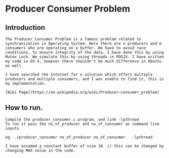 # Producer Consumer Problem


## Introduction
	The Producer Consumer Problem is a famous problem related to synchronization in Operating System. Here there are n producers and m consumers who are operating on a buffer. We have to avoid race conditions, to ensure integrity of the data. I have done this by using Mutex Lock. We simulate this by using threads in POSIX. I have written my code in OS X, however there shouldn't be much difference in Ubuntu as well.

	I have searched the Internet for a solution which offers multiple producers and multiple consumers, and I was unable to find it, this is my implementation.

	[Wiki Page](https://en.wikipedia.org/wiki/Producer–consumer_problem)

## How to run.

	Compile the producer_consumer.c program. and link -lpthread
	To run it pass the no_of_producer and no_of_consumer as command line inputs.

	eg. ./producer_consumer no_of_producer no_of_consumer	-lpthread

	I have assumed a constant buffer of size 10. // this can be changed by changing MAX value in the code.